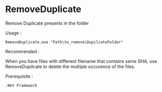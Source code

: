 # RemoveDuplicate
Remove Duplicate presents in the folder

Usage :

    RemoveDuplicate.exe "Path\to_remove\DupilcateFolder"

Recommended :

  When you have files with different filename that contains same SHA, use RemoveDupilcate to delete the multiple occurence of the files.
    
Prerequisite :

    .Net Framework 

